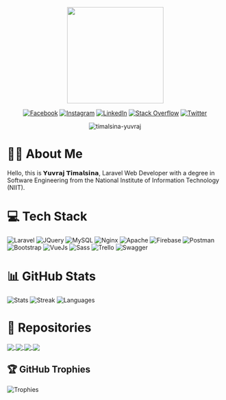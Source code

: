 <div id="header" align="center">
  <img src="https://media.giphy.com/media/1CfFTtmLsjY6mbJfrz/giphy.gif" width="225"/>

  [![Facebook](https://img.shields.io/badge/Facebook-%231877F2.svg?logo=Facebook&logoColor=white)](https://facebook.com/timalsinayuvraj) [![Instagram](https://img.shields.io/badge/Instagram-%23E4405F.svg?logo=Instagram&logoColor=white)](https://instagram.com/timalsinayuvraj) [![LinkedIn](https://img.shields.io/badge/LinkedIn-%230077B5.svg?logo=linkedin&logoColor=white)](https://linkedin.com/in/yuvraj-timalsina) [![Stack Overflow](https://img.shields.io/badge/-Stackoverflow-FE7A16?logo=stack-overflow&logoColor=white)](https://stackoverflow.com/users/yuvraj-timalsina) [![Twitter](https://img.shields.io/badge/Twitter-%231DA1F2.svg?logo=Twitter&logoColor=white)](https://twitter.com/timalsinayuvraj)
<p> <img src="https://komarev.com/ghpvc/?username=timalsina-yuvraj&label=Profile%20Views&color=0e75b6&style=flat" alt="timalsina-yuvraj" /> </p>
</div>

# 🧑‍💻 About Me
Hello, this is 𝗬𝘂𝘃𝗿𝗮𝗷 𝗧𝗶𝗺𝗮𝗹𝘀𝗶𝗻𝗮, Laravel Web Developer with a degree in Software Engineering from the National Institute of Information Technology (NIIT).

# 💻 Tech Stack
![Laravel](https://img.shields.io/badge/Laravel-%23FF2D20.svg?style=flat&logo=laravel&logoColor=white) 
![JQuery](https://img.shields.io/badge/JQuery-%230769AD.svg?style=flat&logo=jquery&logoColor=white) 
![MySQL](https://img.shields.io/badge/MySQL-%2300f.svg?style=flat&logo=mysql&logoColor=white) 
![Nginx](https://img.shields.io/badge/Nginx-%23009639.svg?style=flat&logo=nginx&logoColor=white) 
![Apache](https://img.shields.io/badge/Apache-%23D42029.svg?style=flat&logo=apache&logoColor=white) 
![Firebase](https://img.shields.io/badge/Firebase-%23039BE5.svg?style=flat&logo=firebase) 
![Postman](https://img.shields.io/badge/Postman-FF6C37?style=flat&logo=postman&logoColor=white) 
![Bootstrap](https://img.shields.io/badge/Bootstrap-%23563D7C.svg?style=flat&logo=bootstrap&logoColor=white) 
![VueJs](https://img.shields.io/badge/-VueJs-4fc08d?style=flat&logo=vuedotjs&logoColor=white) 
![Sass](https://img.shields.io/badge/Sass-hotpink.svg?style=flat&logo=SASS&logoColor=white) 
![Trello](https://img.shields.io/badge/Trello-%23026AA7.svg?style=flat&logo=Trello&logoColor=white) 
![Swagger](https://img.shields.io/badge/-Swagger-%23Clojure?style=flat&logo=swagger&logoColor=white)

# 📊 GitHub Stats
![Stats](https://github-readme-stats.vercel.app/api?username=yuvraj-timalsina&theme=tokyonight&hide_border=false&show_icons=true&include_all_commits=false&count_private=true)
![Streak](https://github-readme-streak-stats.herokuapp.com/?user=yuvraj-timalsina&theme=dark&hide_border=false)
![Languages](https://github-readme-stats.vercel.app/api/top-langs/?username=yuvraj-timalsina&theme=cobalt&hide_border=false&include_all_commits=true&count_private=true&layout=compact)

# 🪩 Repositories
<a href="https://github.com/yuvraj-timalsina/laravel-blog">
  <img align="center" src="https://github-readme-stats.vercel.app/api/pin/?username=yuvraj-timalsina&repo=laravel-blog&theme=buefy" />
</a>
<a href="https://github.com/yuvraj-timalsina/qwitter">
  <img align="center" src="https://github-readme-stats.vercel.app/api/pin/?username=yuvraj-timalsina&repo=qwitter&theme=buefy" />
</a>
<a href="https://github.com/yuvraj-timalsina/mini-reddit">
  <img align="center" src="https://github-readme-stats.vercel.app/api/pin/?username=yuvraj-timalsina&repo=mini-reddit&theme=buefy" />
</a>
<a href="https://github.com/yuvraj-timalsina/job-board">
  <img align="center" src="https://github-readme-stats.vercel.app/api/pin/?username=yuvraj-timalsina&repo=job-board&theme=buefy" />
</a>

## 🏆 GitHub Trophies
![Trophies](https://github-profile-trophy.vercel.app/?username=yuvraj-timalsina&column=-1&theme=monokai&no-frame=false&no-bg=false&margin-w=4)
